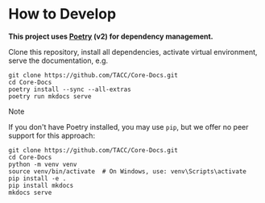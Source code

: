 # How to Develop

**This project uses [Poetry] (v2) for dependency management.**

[Poetry]: https://python-poetry.org/

Clone this repository, install all dependencies, activate virtual environment, serve the documentation, e.g.

```shell
git clone https://github.com/TACC/Core-Docs.git
cd Core-Docs
poetry install --sync --all-extras
poetry run mkdocs serve
```

> [!NOTE]
> If you don't have Poetry installed, you may use `pip`, but we offer no peer support for this approach:
>
> ```shell
> git clone https://github.com/TACC/Core-Docs.git
> cd Core-Docs
> python -m venv venv
> source venv/bin/activate  # On Windows, use: venv\Scripts\activate
> pip install -e .
> pip install mkdocs
> mkdocs serve
> ```

